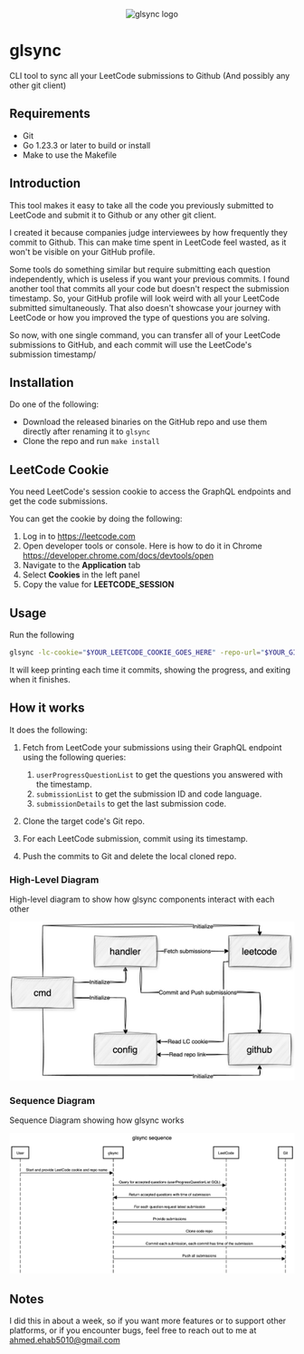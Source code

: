 <p align="center">
  <img width="40%" src="https://raw.githubusercontent.com/ahmed-e-abdulaziz/glsync/refs/heads/main/docs/glsync-logo.png" alt="glsync logo">
</p>

# glsync

CLI tool to sync all your LeetCode submissions to Github (And possibly any other git client)

## Requirements

- Git
- Go 1.23.3 or later to build or install
- Make to use the Makefile

## Introduction

This tool makes it easy to take all the code you previously submitted to LeetCode and submit it to Github or any other git client.

I created it because companies judge interviewees by how frequently they commit to Github. This can make time spent in LeetCode feel wasted, as it won't be visible on your GitHub profile.

Some tools do something similar but require submitting each question independently, which is useless if you want your previous commits.
I found another tool that commits all your code but doesn't respect the submission timestamp. So, your GitHub profile will look weird with all your LeetCode submitted simultaneously. That also doesn't showcase your journey with LeetCode or how you improved the type of questions you are solving.

So now, with one single command, you can transfer all of your LeetCode submissions to GitHub, and each commit will use the LeetCode's submission timestamp/

## Installation

Do one of the following:

- Download the released binaries on the GitHub repo and use them directly after renaming it to `glsync`
- Clone the repo and run `make install`

## LeetCode Cookie

You need LeetCode's session cookie to access the GraphQL endpoints and get the code submissions.

You can get the cookie by doing the following:

1. Log in to <https://leetcode.com>
2. Open developer tools or console. Here is how to do it in Chrome <https://developer.chrome.com/docs/devtools/open>
3. Navigate to the **Application** tab
4. Select **Cookies** in the left panel
5. Copy the value for **LEETCODE_SESSION**

## Usage

Run the following

```sh
glsync -lc-cookie="$YOUR_LEETCODE_COOKIE_GOES_HERE" -repo-url="$YOUR_GITHUB_REPO_URL_GOES_HERE"
```

It will keep printing each time it commits, showing the progress, and exiting when it finishes.

## How it works

It does the following:

1. Fetch from LeetCode your submissions using their GraphQL endpoint using the following queries:
   1. `userProgressQuestionList` to get the questions you answered with the timestamp.
   2. `submissionList` to get the submission ID and code language.
   3. `submissionDetails` to get the last submission code.

2. Clone the target code's Git repo.
3. For each LeetCode submission, commit using its timestamp.
4. Push the commits to Git and delete the local cloned repo.

### High-Level Diagram

High-level diagram to show how glsync components interact with each other

![High Level Diagram to show how glsync components interacts with each other](docs/glsync-block-diagram.png)

### Sequence Diagram

Sequence Diagram showing how glsync works

![Sequence Diagram showing how glsync works](docs/glsync-sequence.png)

## Notes

I did this in about a week, so if you want more features or to support other platforms, or if you encounter bugs, feel free to reach out to me at <ahmed.ehab5010@gmail.com>
